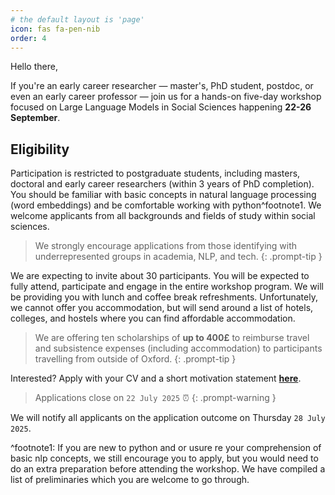 ```yaml
---
# the default layout is 'page'
icon: fas fa-pen-nib
order: 4
---
```


Hello there,

If you're an early career researcher — master's, PhD student, postdoc, or even an early career professor — join us for a hands-on five-day workshop focused on Large Language Models in Social Sciences happening **22-26 September**. 

## Eligibility
Participation is restricted to postgraduate students, including masters, doctoral and early career researchers (within 3 years of PhD completion). You should be familiar with basic concepts in natural language processing (word embeddings) and be comfortable working with python^footnote1. We welcome applicants from all backgrounds and fields of study within social sciences.

> We strongly encourage applications from those identifying with underrepresented groups in academia, NLP, and tech.
{: .prompt-tip }

We are expecting to invite about 30 participants. You will be expected to fully attend, participate and engage in the entire workshop program. We will be providing you with lunch and coffee break refreshments. Unfortunately, we cannot offer you accommodation, but will send around a list of hotels, colleges, and hostels where you can find affordable accommodation. 

> We are offering ten scholarships of **up to 400£** to reimburse travel and subsistence expenses (including accommodation) to participants travelling from outside of Oxford.
{: .prompt-tip }

Interested? Apply with your CV and a short motivation statement [**here**](https://forms.gle/iPEBtZvTX9D86fkL9).
> Applications close on `22 July 2025` ⏰
{: .prompt-warning }

We will notify all applicants on the application outcome on Thursday `28 July 2025`.


^footnote1: If you are new to python and or usure re your comprehension of basic nlp concepts, we still encourage you to apply, but you would need to do an extra preparation before attending the workshop. We have compiled a list of preliminaries which you are welcome to go through. 
